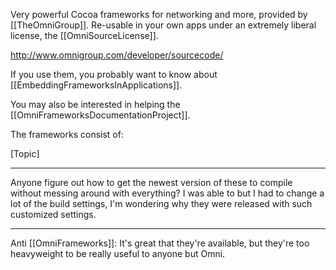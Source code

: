 

Very powerful Cocoa frameworks for networking and more, provided by [[TheOmniGroup]].  Re-usable in your own apps under an extremely liberal license, the [[OmniSourceLicense]].

http://www.omnigroup.com/developer/sourcecode/

If you use them, you probably want to know about [[EmbeddingFrameworksInApplications]].

You may also be interested in helping the [[OmniFrameworksDocumentationProject]].

The frameworks consist of:

[Topic]


----

Anyone figure out how to get the newest version of these to compile without messing around with everything? I was able to but I had to change a lot of the build settings, I'm wondering why they were released with such customized settings.

----

Anti [[OmniFrameworks]]: It's great that they're available, but they're too heavyweight to be really useful to anyone but Omni.